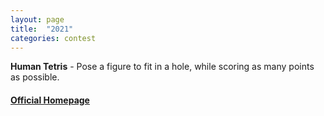 ```yaml
---
layout: page
title:  "2021"
categories: contest
---
```

**Human Tetris** - Pose a figure to fit in a hole, while scoring as many points as possible.

#### [Official Homepage](https://icfpcontest2021.github.io/)
